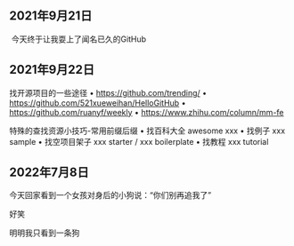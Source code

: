 ## 2021年9月21日

​		今天终于让我耍上了闻名已久的GitHub

## 2021年9月22日

找开源项目的一些途径
• https://github.com/trending/
• https://github.com/521xueweihan/HelloGitHub
• https://github.com/ruanyf/weekly
• https://www.zhihu.com/column/mm-fe

特殊的查找资源小技巧-常用前缀后缀 
• 找百科大全 awesome xxx
• 找例子 xxx sample
• 找空项目架子 xxx starter / xxx boilerplate 
• 找教程  xxx tutorial

## 2022年7月8日

今天回家看到一个女孩对身后的小狗说：“你们别再追我了”

好笑

明明我只看到一条狗

